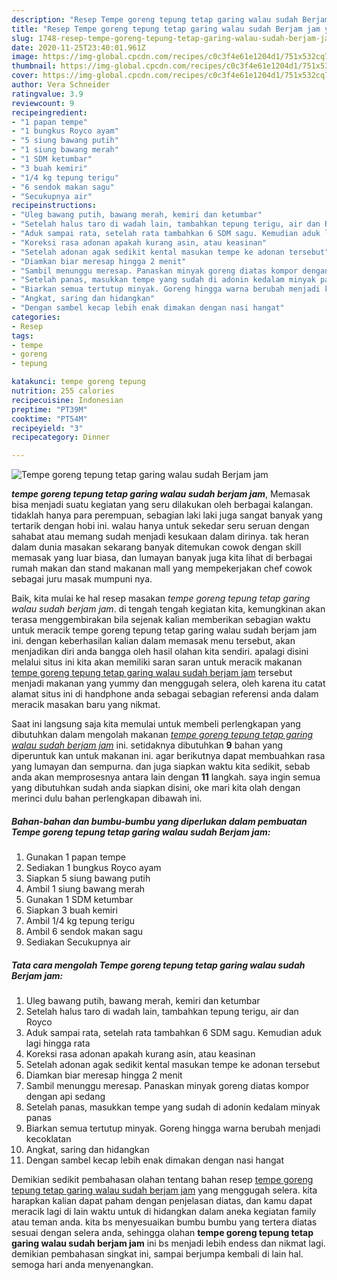 ```yaml
---
description: "Resep Tempe goreng tepung tetap garing walau sudah Berjam jam yang praktis"
title: "Resep Tempe goreng tepung tetap garing walau sudah Berjam jam yang praktis"
slug: 1748-resep-tempe-goreng-tepung-tetap-garing-walau-sudah-berjam-jam-yang-praktis
date: 2020-11-25T23:40:01.961Z
image: https://img-global.cpcdn.com/recipes/c0c3f4e61e1204d1/751x532cq70/tempe-goreng-tepung-tetap-garing-walau-sudah-berjam-jam-foto-resep-utama.jpg
thumbnail: https://img-global.cpcdn.com/recipes/c0c3f4e61e1204d1/751x532cq70/tempe-goreng-tepung-tetap-garing-walau-sudah-berjam-jam-foto-resep-utama.jpg
cover: https://img-global.cpcdn.com/recipes/c0c3f4e61e1204d1/751x532cq70/tempe-goreng-tepung-tetap-garing-walau-sudah-berjam-jam-foto-resep-utama.jpg
author: Vera Schneider
ratingvalue: 3.9
reviewcount: 9
recipeingredient:
- "1 papan tempe"
- "1 bungkus Royco ayam"
- "5 siung bawang putih"
- "1 siung bawang merah"
- "1 SDM ketumbar"
- "3 buah kemiri"
- "1/4 kg tepung terigu"
- "6 sendok makan sagu"
- "Secukupnya air"
recipeinstructions:
- "Uleg bawang putih, bawang merah, kemiri dan ketumbar"
- "Setelah halus taro di wadah lain, tambahkan tepung terigu, air dan Royco"
- "Aduk sampai rata, setelah rata tambahkan 6 SDM sagu. Kemudian aduk lagi hingga rata"
- "Koreksi rasa adonan apakah kurang asin, atau keasinan"
- "Setelah adonan agak sedikit kental masukan tempe ke adonan tersebut"
- "Diamkan biar meresap hingga 2 menit"
- "Sambil menunggu meresap. Panaskan minyak goreng diatas kompor dengan api sedang"
- "Setelah panas, masukkan tempe yang sudah di adonin kedalam minyak panas"
- "Biarkan semua tertutup minyak. Goreng hingga warna berubah menjadi kecoklatan"
- "Angkat, saring dan hidangkan"
- "Dengan sambel kecap lebih enak dimakan dengan nasi hangat"
categories:
- Resep
tags:
- tempe
- goreng
- tepung

katakunci: tempe goreng tepung 
nutrition: 255 calories
recipecuisine: Indonesian
preptime: "PT39M"
cooktime: "PT54M"
recipeyield: "3"
recipecategory: Dinner

---
```



![Tempe goreng tepung tetap garing walau sudah Berjam jam](https://img-global.cpcdn.com/recipes/c0c3f4e61e1204d1/751x532cq70/tempe-goreng-tepung-tetap-garing-walau-sudah-berjam-jam-foto-resep-utama.jpg)

<b><i>tempe goreng tepung tetap garing walau sudah berjam jam</i></b>, Memasak bisa menjadi suatu kegiatan yang seru dilakukan oleh berbagai kalangan. tidaklah hanya para perempuan, sebagian laki laki juga sangat banyak yang tertarik dengan hobi ini. walau hanya untuk sekedar seru seruan dengan sahabat atau memang sudah menjadi kesukaan dalam dirinya. tak heran dalam dunia masakan sekarang banyak ditemukan cowok dengan skill memasak yang luar biasa, dan lumayan banyak juga kita lihat di berbagai rumah makan dan stand makanan mall yang mempekerjakan chef cowok sebagai juru masak mumpuni nya.



Baik, kita mulai ke hal resep masakan <i>tempe goreng tepung tetap garing walau sudah berjam jam</i>. di tengah tengah kegiatan kita, kemungkinan akan terasa menggembirakan bila sejenak kalian memberikan sebagian waktu untuk meracik tempe goreng tepung tetap garing walau sudah berjam jam ini. dengan keberhasilan kalian dalam memasak menu tersebut, akan menjadikan diri anda bangga oleh hasil olahan kita sendiri. apalagi disini melalui situs ini kita akan memiliki saran saran untuk meracik makanan <u>tempe goreng tepung tetap garing walau sudah berjam jam</u> tersebut menjadi makanan yang yummy dan menggugah selera, oleh karena itu catat alamat situs ini di handphone anda sebagai sebagian referensi anda dalam meracik masakan baru yang nikmat.


Saat ini langsung saja kita memulai untuk membeli perlengkapan yang dibutuhkan dalam mengolah makanan <u><i>tempe goreng tepung tetap garing walau sudah berjam jam</i></u> ini. setidaknya dibutuhkan <b>9</b> bahan yang diperuntuk kan untuk makanan ini. agar berikutnya dapat membuahkan rasa yang lumayan dan sempurna. dan juga siapkan waktu kita sedikit, sebab anda akan memprosesnya antara lain dengan <b>11</b> langkah. saya ingin semua yang dibutuhkan sudah anda siapkan disini, oke mari kita olah dengan merinci dulu bahan perlengkapan dibawah ini.

<!--inarticleads1-->

##### Bahan-bahan dan bumbu-bumbu yang diperlukan dalam pembuatan Tempe goreng tepung tetap garing walau sudah Berjam jam:

1. Gunakan 1 papan tempe
1. Sediakan 1 bungkus Royco ayam
1. Siapkan 5 siung bawang putih
1. Ambil 1 siung bawang merah
1. Gunakan 1 SDM ketumbar
1. Siapkan 3 buah kemiri
1. Ambil 1/4 kg tepung terigu
1. Ambil 6 sendok makan sagu
1. Sediakan Secukupnya air




<!--inarticleads2-->

##### Tata cara mengolah Tempe goreng tepung tetap garing walau sudah Berjam jam:

1. Uleg bawang putih, bawang merah, kemiri dan ketumbar
1. Setelah halus taro di wadah lain, tambahkan tepung terigu, air dan Royco
1. Aduk sampai rata, setelah rata tambahkan 6 SDM sagu. Kemudian aduk lagi hingga rata
1. Koreksi rasa adonan apakah kurang asin, atau keasinan
1. Setelah adonan agak sedikit kental masukan tempe ke adonan tersebut
1. Diamkan biar meresap hingga 2 menit
1. Sambil menunggu meresap. Panaskan minyak goreng diatas kompor dengan api sedang
1. Setelah panas, masukkan tempe yang sudah di adonin kedalam minyak panas
1. Biarkan semua tertutup minyak. Goreng hingga warna berubah menjadi kecoklatan
1. Angkat, saring dan hidangkan
1. Dengan sambel kecap lebih enak dimakan dengan nasi hangat




Demikian sedikit pembahasan olahan tentang bahan resep <u>tempe goreng tepung tetap garing walau sudah berjam jam</u> yang menggugah selera. kita harapkan kalian dapat paham dengan penjelasan diatas, dan kamu dapat meracik lagi di lain waktu untuk di hidangkan dalam aneka kegiatan family atau teman anda. kita bs menyesuaikan bumbu bumbu yang tertera diatas sesuai dengan selera anda, sehingga olahan <b>tempe goreng tepung tetap garing walau sudah berjam jam</b> ini bs menjadi lebih endess dan nikmat lagi. demikian pembahasan singkat ini, sampai berjumpa kembali di lain hal. semoga hari anda menyenangkan.
